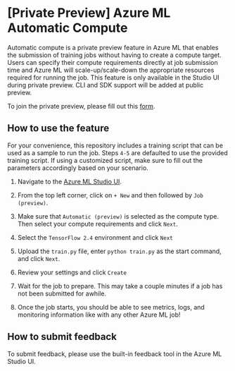 # [Private Preview] Azure ML Automatic Compute

Automatic compute is a private preview feature in Azure ML that enables the submission of training jobs without having to create a compute target. Users can specify their compute requirements directly at job submission time and Azure ML will scale-up/scale-down the appropriate resources required for running the job. This feature is only available in the Studio UI during private preview. CLI and SDK support will be added at public preview.

To join the private preview, please fill out this [form](#).


## How to use the feature

For your convenience, this repository includes a training script that can be used as a sample to run the job. Steps `4-5` are defaulted to use the provided training script. If using a customized script, make sure to fill out the parameters accordingly based on your scenario.

1. Navigate to the [Azure ML Studio UI](https://master.ml.azure.com/?wsid=/subscriptions/4aaa645c-5ae2-4ae9-a17a-84b9023bc56a/resourceGroups/john/providers/Microsoft.MachineLearningServices/workspaces/john-west&flight=ClusterlessCompute,clusterlessComputeRun&tid=72f988bf-86f1-41af-91ab-2d7cd011db47).

2. From the top left corner, click on `+ New` and then followed by `Job (preview)`.

3. Make sure that `Automatic (preview)` is selected as the compute type. Then select your compute requirements and click `Next`.

4. Select the `TensorFlow 2.4` environment and click `Next`

5. Upload the `train.py` file, enter `python train.py` as the start command, and click `Next`.

6. Review your settings and click `Create`

7. Wait for the job to prepare. This may take a couple minutes if a job has not been submitted for awhile.

8. Once the job starts, you should be able to see metrics, logs, and monitoring information like with any other Azure ML job!

## How to submit feedback

To submit feedback, please use the built-in feedback tool in the Azure ML Studio UI.